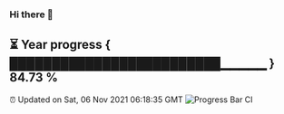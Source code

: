 ### Hi there 👋
⏳ Year progress { █████████████████████████▁▁▁▁▁ } 84.73 %
---
⏰ Updated on Sat, 06 Nov 2021 06:18:35 GMT
![Progress Bar CI](https://github.com/liununu/liununu/workflows/Progress%20Bar%20CI/badge.svg)
